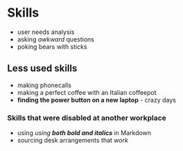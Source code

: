 

# Skills
- user needs analysis
- asking *awkward* questions
- poking bears with sticks

## Less used skills

- making phonecalls
- making a perfect coffee with an Italian coffeepot
- **finding the power button on a new laptop** - crazy days

### Skills that were disabled at another workplace

- using _using **both bold and italics**_ in Markdown
- sourcing desk arrangements that _work_
